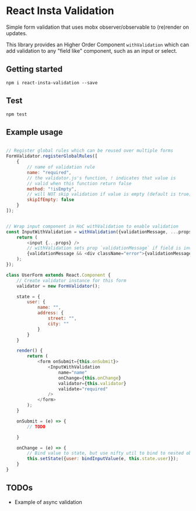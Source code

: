 # React Insta Validation

Simple form validation that uses mobx observer/observable to (re)render on updates.

This library provides an Higher Order Component `withValidation` which can add validation to any
"field like" component, such as an input or select.

## Getting started

```
npm i react-insta-validation --save
```

## Test

```
npm test
```

## Example usage

```javascript

// Register global rules which can be reused over multiple forms
FormValidator.registerGlobalRules([
	{
		// name of validation rule
		name: "required",
		// the validator.js's function, ! indicates that value is
		// valid when this function return false
		method: "!isEmpty",
		// will NOT skip validation if value is empty (default is true)
		skipIfEmpty: false
	}
]);


// Wrap input component in HoC withValidation to enable validation
const InputWithValidation = withValidation({validationMessage, ...props}) => {
	return (
		<input {...props} />
		// withValidation sets prop `validationMessage` if field is invalid
		{validationMessage && <div className="error">{validationMessage}</div>}
	);
});

class UserForm extends React.Component {
	// Create validator instance for this form
	validator = new FormValidator();

	state = {
		user: {
			name: "",
			address: {
				street: "",
				city: ""
			}
		}
	}

	render() {
		return (
			<form onSubmit={this.onSubmit}>
				<InputWithValidation
					name="name"
					onChange={this.onChange}
					validator={this.validator}
					validate="required"
				/>
			</form>
		);
	}

	onSubmit = (e) => {
		// TODO

	}

	onChange = (e) => {
		// Bind value to state, but use nifty util to bind to nested objects by input name
		this.setState({user: bindInputValue(e, this.state.user)});
	}
}
```

## TODOs

-   Example of async validation
